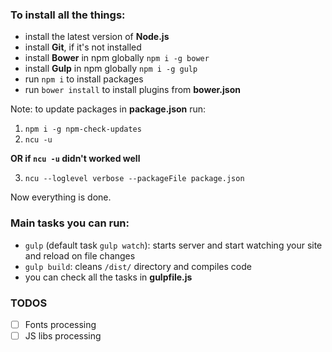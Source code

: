 ### To install all the things:

* install the latest version of **Node.js**
* install **Git**, if it's not installed
* install **Bower** in npm globally `npm i -g bower`
* install **Gulp** in npm globally `npm i -g gulp`
* run `npm i` to install packages
* run `bower install` to install plugins from **bower.json**

Note: to update packages in **package.json** run:

1. `npm i -g npm-check-updates`
2. `ncu -u` 

**OR if `ncu -u` didn't worked well**

3. `ncu --loglevel verbose --packageFile package.json`

Now everything is done.

### Main tasks you can run:

* `gulp` (default task `gulp watch`): starts server and start watching your site and reload on file changes
* `gulp build`: cleans `/dist/` directory and compiles code
* you can check all the tasks in **gulpfile.js**

### TODOS

* [ ] Fonts processing
* [ ] JS libs processing
